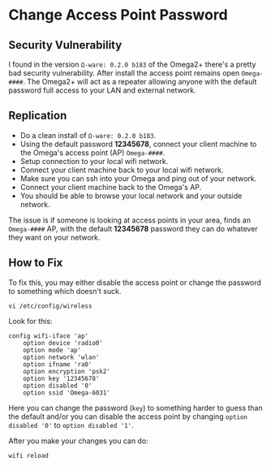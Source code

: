 # Change Access Point Password

## Security Vulnerability

I found in the version `Ω-ware: 0.2.0 b183` of the Omega2+ there's a pretty bad security vulnerability. After install the access point remains open `Omega-####`.  The Omega2+ will act as a repeater allowing anyone with the default password full access to your LAN and external network.

## Replication

* Do a clean install of `Ω-ware: 0.2.0 b183`.
* Using the default password **12345678**, connect your client machine to the Omega's access point (AP) `Omega-####`.
* Setup connection to your local wifi network.
* Connect your client machine back to your local wifi network.
* Make sure you can ssh into your Omega and ping out of your network.
* Connect your client machine back to the Omega's AP.
* You should be able to browse your local network and your outside network.

The issue is if someone is looking at access points in your area, finds an `Omega-####` AP, with the default **12345678** password they can do whatever they want on your network.

## How to Fix

To fix this, you may either disable the access point or change the password to something which doesn't suck.

    vi /etc/config/wireless

Look for this:

    config wifi-iface 'ap'
    	option device 'radio0'
    	option mode 'ap'
    	option network 'wlan'
    	option ifname 'ra0'
    	option encryption 'psk2'
    	option key '12345678'
    	option disabled '0'
    	option ssid 'Omega-6031'

Here you can change the password (`key`) to something harder to guess than the default and/or you can disable the access point by changing `option disabled '0'` to `option disabled '1'`.

After you make your changes you can do:

    wifi reload
    
 
